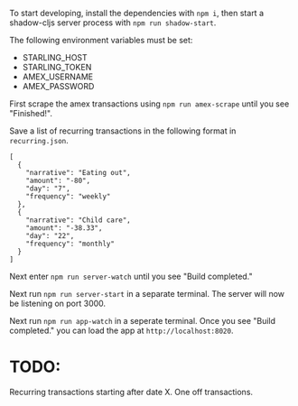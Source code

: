 To start developing, install the dependencies with `npm i`, then start a
shadow-cljs server process with `npm run shadow-start`.

The following environment variables must be set:
- STARLING_HOST
- STARLING_TOKEN
- AMEX_USERNAME
- AMEX_PASSWORD

First scrape the amex transactions using `npm run amex-scrape` until you see "Finished!".

Save a list of recurring transactions in the following format in `recurring.json`.
```
[
  {
    "narrative": "Eating out",
    "amount": "-80",
    "day": "7",
    "frequency": "weekly"
  },
  {
    "narrative": "Child care",
    "amount": "-38.33",
    "day": "22",
    "frequency": "monthly"
  }
]
```

Next enter `npm run server-watch` until you see "Build completed."

Next run `npm run server-start` in a separate terminal. The server will now be listening on port 3000.

Next run `npm run app-watch` in a seperate terminal. Once you see "Build completed." you can load the
app at `http://localhost:8020`.

# TODO:
Recurring transactions starting after date X.
One off transactions.
